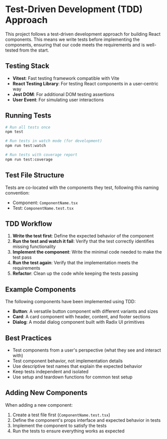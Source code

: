 # Test-Driven Development (TDD) Approach

This project follows a test-driven development approach for building React components. This means we write tests before implementing the components, ensuring that our code meets the requirements and is well-tested from the start.

## Testing Stack

- **Vitest**: Fast testing framework compatible with Vite
- **React Testing Library**: For testing React components in a user-centric way
- **Jest DOM**: For additional DOM testing assertions
- **User Event**: For simulating user interactions

## Running Tests

```bash
# Run all tests once
npm test

# Run tests in watch mode (for development)
npm run test:watch

# Run tests with coverage report
npm run test:coverage
```

## Test File Structure

Tests are co-located with the components they test, following this naming convention:

- Component: `ComponentName.tsx`
- Test: `ComponentName.test.tsx`

## TDD Workflow

1. **Write the test first**: Define the expected behavior of the component
2. **Run the test and watch it fail**: Verify that the test correctly identifies missing functionality
3. **Implement the component**: Write the minimal code needed to make the test pass
4. **Run the test again**: Verify that the implementation meets the requirements
5. **Refactor**: Clean up the code while keeping the tests passing

## Example Components

The following components have been implemented using TDD:

- **Button**: A versatile button component with different variants and sizes
- **Card**: A card component with header, content, and footer sections
- **Dialog**: A modal dialog component built with Radix UI primitives

## Best Practices

- Test components from a user's perspective (what they see and interact with)
- Test component behavior, not implementation details
- Use descriptive test names that explain the expected behavior
- Keep tests independent and isolated
- Use setup and teardown functions for common test setup

## Adding New Components

When adding a new component:

1. Create a test file first (`ComponentName.test.tsx`)
2. Define the component's props interface and expected behavior in tests
3. Implement the component to satisfy the tests
4. Run the tests to ensure everything works as expected

